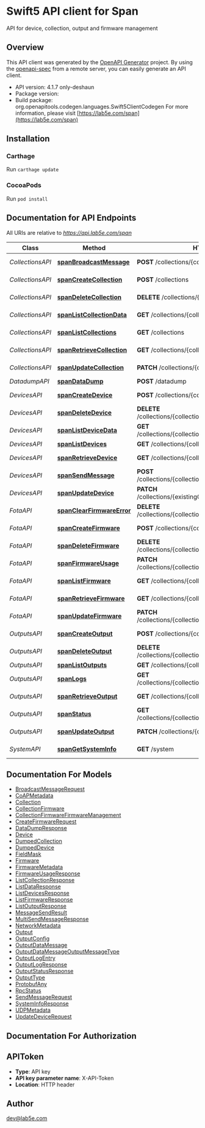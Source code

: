 # Swift5 API client for Span

API for device, collection, output and firmware management

## Overview
This API client was generated by the [OpenAPI Generator](https://openapi-generator.tech) project.  By using the [openapi-spec](https://github.com/OAI/OpenAPI-Specification) from a remote server, you can easily generate an API client.

- API version: 4.1.7 only-deshaun
- Package version: 
- Build package: org.openapitools.codegen.languages.Swift5ClientCodegen
For more information, please visit [https://lab5e.com/span](https://lab5e.com/span)

## Installation

### Carthage

Run `carthage update`

### CocoaPods

Run `pod install`

## Documentation for API Endpoints

All URIs are relative to *https://api.lab5e.com/span*

Class | Method | HTTP request | Description
------------ | ------------- | ------------- | -------------
*CollectionsAPI* | [**spanBroadcastMessage**](docs/CollectionsAPI.md#spanbroadcastmessage) | **POST** /collections/{collectionId}/to | Broadcast message
*CollectionsAPI* | [**spanCreateCollection**](docs/CollectionsAPI.md#spancreatecollection) | **POST** /collections | Create collection
*CollectionsAPI* | [**spanDeleteCollection**](docs/CollectionsAPI.md#spandeletecollection) | **DELETE** /collections/{collectionId} | Delete collection
*CollectionsAPI* | [**spanListCollectionData**](docs/CollectionsAPI.md#spanlistcollectiondata) | **GET** /collections/{collectionId}/data | Get payloads
*CollectionsAPI* | [**spanListCollections**](docs/CollectionsAPI.md#spanlistcollections) | **GET** /collections | List collections
*CollectionsAPI* | [**spanRetrieveCollection**](docs/CollectionsAPI.md#spanretrievecollection) | **GET** /collections/{collectionId} | Retrieve collection
*CollectionsAPI* | [**spanUpdateCollection**](docs/CollectionsAPI.md#spanupdatecollection) | **PATCH** /collections/{collectionId} | Update collection
*DatadumpAPI* | [**spanDataDump**](docs/DatadumpAPI.md#spandatadump) | **POST** /datadump | Data dump
*DevicesAPI* | [**spanCreateDevice**](docs/DevicesAPI.md#spancreatedevice) | **POST** /collections/{collectionId}/devices | Create device
*DevicesAPI* | [**spanDeleteDevice**](docs/DevicesAPI.md#spandeletedevice) | **DELETE** /collections/{collectionId}/devices/{deviceId} | Remove device
*DevicesAPI* | [**spanListDeviceData**](docs/DevicesAPI.md#spanlistdevicedata) | **GET** /collections/{collectionId}/devices/{deviceId}/data | Get payloads
*DevicesAPI* | [**spanListDevices**](docs/DevicesAPI.md#spanlistdevices) | **GET** /collections/{collectionId}/devices | List devices
*DevicesAPI* | [**spanRetrieveDevice**](docs/DevicesAPI.md#spanretrievedevice) | **GET** /collections/{collectionId}/devices/{deviceId} | Retrieve device
*DevicesAPI* | [**spanSendMessage**](docs/DevicesAPI.md#spansendmessage) | **POST** /collections/{collectionId}/devices/{deviceId}/to | Send message
*DevicesAPI* | [**spanUpdateDevice**](docs/DevicesAPI.md#spanupdatedevice) | **PATCH** /collections/{existingCollectionId}/devices/{deviceId} | Update device
*FotaAPI* | [**spanClearFirmwareError**](docs/FotaAPI.md#spanclearfirmwareerror) | **DELETE** /collections/{collectionId}/devices/{deviceId}/fwerror | Clear FOTA error
*FotaAPI* | [**spanCreateFirmware**](docs/FotaAPI.md#spancreatefirmware) | **POST** /collections/{collectionId}/firmware | Create firmware
*FotaAPI* | [**spanDeleteFirmware**](docs/FotaAPI.md#spandeletefirmware) | **DELETE** /collections/{collectionId}/firmware/{imageId} | Delete firmware
*FotaAPI* | [**spanFirmwareUsage**](docs/FotaAPI.md#spanfirmwareusage) | **PATCH** /collections/{collectionId}/firmware/{imageId}/usage | Firmware usage
*FotaAPI* | [**spanListFirmware**](docs/FotaAPI.md#spanlistfirmware) | **GET** /collections/{collectionId}/firmware | List firmware
*FotaAPI* | [**spanRetrieveFirmware**](docs/FotaAPI.md#spanretrievefirmware) | **GET** /collections/{collectionId}/firmware/{imageId} | Retrieve firmware
*FotaAPI* | [**spanUpdateFirmware**](docs/FotaAPI.md#spanupdatefirmware) | **PATCH** /collections/{collectionId}/firmware/{imageId} | Update firmware
*OutputsAPI* | [**spanCreateOutput**](docs/OutputsAPI.md#spancreateoutput) | **POST** /collections/{collectionId}/outputs | Create output
*OutputsAPI* | [**spanDeleteOutput**](docs/OutputsAPI.md#spandeleteoutput) | **DELETE** /collections/{collectionId}/outputs/{outputId} | Delete output
*OutputsAPI* | [**spanListOutputs**](docs/OutputsAPI.md#spanlistoutputs) | **GET** /collections/{collectionId}/outputs | List outputs
*OutputsAPI* | [**spanLogs**](docs/OutputsAPI.md#spanlogs) | **GET** /collections/{collectionId}/outputs/{outputId}/logs | Output logs
*OutputsAPI* | [**spanRetrieveOutput**](docs/OutputsAPI.md#spanretrieveoutput) | **GET** /collections/{collectionId}/outputs/{outputId} | Retrieve output
*OutputsAPI* | [**spanStatus**](docs/OutputsAPI.md#spanstatus) | **GET** /collections/{collectionId}/outputs/{outputId}/status | Output status
*OutputsAPI* | [**spanUpdateOutput**](docs/OutputsAPI.md#spanupdateoutput) | **PATCH** /collections/{collectionId}/outputs/{outputId} | Update output
*SystemAPI* | [**spanGetSystemInfo**](docs/SystemAPI.md#spangetsysteminfo) | **GET** /system | System information


## Documentation For Models

 - [BroadcastMessageRequest](docs/BroadcastMessageRequest.md)
 - [CoAPMetadata](docs/CoAPMetadata.md)
 - [Collection](docs/Collection.md)
 - [CollectionFirmware](docs/CollectionFirmware.md)
 - [CollectionFirmwareFirmwareManagement](docs/CollectionFirmwareFirmwareManagement.md)
 - [CreateFirmwareRequest](docs/CreateFirmwareRequest.md)
 - [DataDumpResponse](docs/DataDumpResponse.md)
 - [Device](docs/Device.md)
 - [DumpedCollection](docs/DumpedCollection.md)
 - [DumpedDevice](docs/DumpedDevice.md)
 - [FieldMask](docs/FieldMask.md)
 - [Firmware](docs/Firmware.md)
 - [FirmwareMetadata](docs/FirmwareMetadata.md)
 - [FirmwareUsageResponse](docs/FirmwareUsageResponse.md)
 - [ListCollectionResponse](docs/ListCollectionResponse.md)
 - [ListDataResponse](docs/ListDataResponse.md)
 - [ListDevicesResponse](docs/ListDevicesResponse.md)
 - [ListFirmwareResponse](docs/ListFirmwareResponse.md)
 - [ListOutputResponse](docs/ListOutputResponse.md)
 - [MessageSendResult](docs/MessageSendResult.md)
 - [MultiSendMessageResponse](docs/MultiSendMessageResponse.md)
 - [NetworkMetadata](docs/NetworkMetadata.md)
 - [Output](docs/Output.md)
 - [OutputConfig](docs/OutputConfig.md)
 - [OutputDataMessage](docs/OutputDataMessage.md)
 - [OutputDataMessageOutputMessageType](docs/OutputDataMessageOutputMessageType.md)
 - [OutputLogEntry](docs/OutputLogEntry.md)
 - [OutputLogResponse](docs/OutputLogResponse.md)
 - [OutputStatusResponse](docs/OutputStatusResponse.md)
 - [OutputType](docs/OutputType.md)
 - [ProtobufAny](docs/ProtobufAny.md)
 - [RpcStatus](docs/RpcStatus.md)
 - [SendMessageRequest](docs/SendMessageRequest.md)
 - [SystemInfoResponse](docs/SystemInfoResponse.md)
 - [UDPMetadata](docs/UDPMetadata.md)
 - [UpdateDeviceRequest](docs/UpdateDeviceRequest.md)


## Documentation For Authorization


## APIToken

- **Type**: API key
- **API key parameter name**: X-API-Token
- **Location**: HTTP header


## Author

dev@lab5e.com

